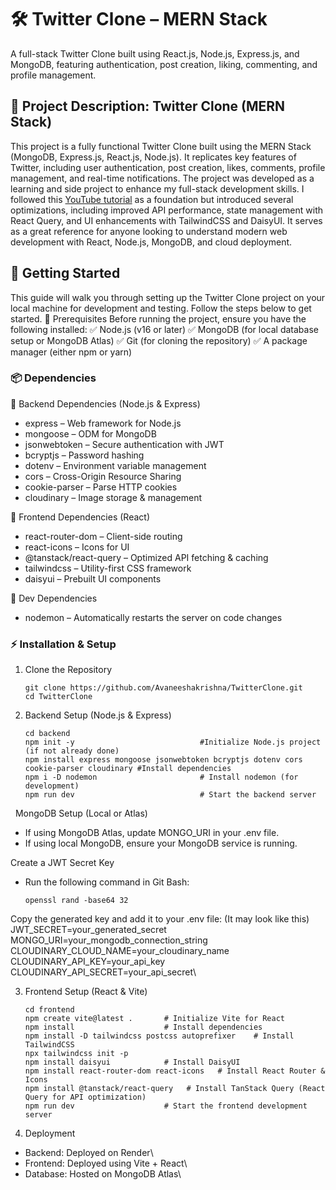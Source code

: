 # 🛠 Twitter Clone – MERN Stack

A full-stack Twitter Clone built using React.js, Node.js, Express.js, and MongoDB, featuring authentication, post creation, liking, commenting, and profile management.

## 📌 Project Description: Twitter Clone (MERN Stack)

This project is a fully functional Twitter Clone built using the MERN Stack (MongoDB, Express.js, React.js, Node.js). It replicates key features of Twitter, including user authentication, post creation, likes, comments, profile management, and real-time notifications.
The project was developed as a learning and side project to enhance my full-stack development skills. I followed this [YouTube tutorial](https://www.youtube.com/watch?v=4GUVz2psWUg) as a foundation but introduced several optimizations, including improved API performance, state management with React Query, and UI enhancements with TailwindCSS and DaisyUI.
It serves as a great reference for anyone looking to understand modern web development with React, Node.js, MongoDB, and cloud deployment.

## 🚀 Getting Started
This guide will walk you through setting up the Twitter Clone project on your local machine for development and testing. Follow the steps below to get started.
📌 Prerequisites
Before running the project, ensure you have the following installed:
✅ Node.js (v16 or later)
✅ MongoDB (for local database setup or MongoDB Atlas)
✅ Git (for cloning the repository)
✅ A package manager (either npm or yarn)

### 📦 Dependencies

🔹 Backend Dependencies (Node.js & Express)
  - express – Web framework for Node.js
  - mongoose – ODM for MongoDB
  - jsonwebtoken – Secure authentication with JWT
  - bcryptjs – Password hashing
  - dotenv – Environment variable management
  - cors – Cross-Origin Resource Sharing
  - cookie-parser – Parse HTTP cookies
  - cloudinary – Image storage & management
    
🔹 Frontend Dependencies (React)
  - react-router-dom – Client-side routing
  - react-icons – Icons for UI
  - @tanstack/react-query – Optimized API fetching & caching
  - tailwindcss – Utility-first CSS framework
  - daisyui – Prebuilt UI components
    
🔹 Dev Dependencies
  - nodemon – Automatically restarts the server on code changes

### ⚡ Installation & Setup
1. Clone the Repository
   ```
   git clone https://github.com/Avaneeshakrishna/TwitterClone.git
   cd TwitterClone
   ```

2. Backend Setup (Node.js & Express)
   ```
   cd backend
   npm init -y                            #Initialize Node.js project (if not already done)
   npm install express mongoose jsonwebtoken bcryptjs dotenv cors cookie-parser cloudinary #Install dependencies
   npm i -D nodemon                       # Install nodemon (for development)
   npm run dev                            # Start the backend server
   ```
  &nbsp; MongoDB Setup (Local or Atlas)
   - If using MongoDB Atlas, update MONGO_URI in your .env file.
   - If using local MongoDB, ensure your MongoDB service is running.

  Create a JWT Secret Key
  - Run the following command in Git Bash:
    ```
    openssl rand -base64 32
    ```
  Copy the generated key and add it to your .env file: (It may look like this)\
  JWT_SECRET=your_generated_secret\
  MONGO_URI=your_mongodb_connection_string\
  CLOUDINARY_CLOUD_NAME=your_cloudinary_name\
  CLOUDINARY_API_KEY=your_api_key\
  CLOUDINARY_API_SECRET=your_api_secret\

3. Frontend Setup (React & Vite)
   ```
   cd frontend
   npm create vite@latest .       # Initialize Vite for React
   npm install                    # Install dependencies
   npm install -D tailwindcss postcss autoprefixer    # Install TailwindCSS
   npx tailwindcss init -p
   npm install daisyui            # Install DaisyUI
   npm install react-router-dom react-icons   # Install React Router & Icons
   npm install @tanstack/react-query   # Install TanStack Query (React Query for API optimization)
   npm run dev                    # Start the frontend development server
   ```

4. Deployment
  - Backend: Deployed on Render\
  - Frontend: Deployed using Vite + React\
  - Database: Hosted on MongoDB Atlas\
